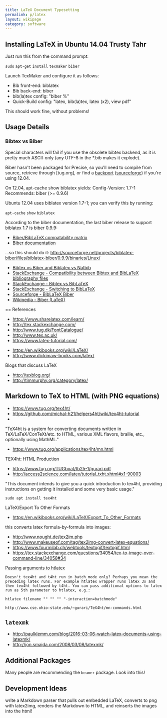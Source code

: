 ```yaml
---
title: LaTeX Document Typesetting
permalink: p/latex
layout: wikipage
category: software
---
```


Installing LaTeX in Ubuntu 14.04 Trusty Tahr
--------------------------------------------

Just run this from the command prompt:

`sudo` `apt-get` `install` `texmaker` `biber`

Launch TexMaker and configure it as follows:

-   Bib front-end: biblatex
-   Bib back-end: biber
-   bib(la)tex config: "biber %"
-   Quick-Build config: "latex, bib(la)tex, latex (x2), view pdf"

This should work fine, without problems!

Usage Details
-------------

### Bibtex vs Biber

Special characters will fail if you use the obsolete bibtex backend, as it is pretty much ASCII-only (any UTF-8 in the \*.bib makes it explode).

Biber hasn't been packaged for Precise, so you'll need to compile from source, retrieve through \[tug.org\], or find a [backport](http://tuxette.nathalievilla.org/?p=1368) ([sourceforge](http://sourceforge.net/projects/biblatex-biber/files/biblatex-biber/)) if you're using 12.04.

On 12.04, apt-cache show biblatex yields: Config-Version: 1.7-1 Recommends: biber (&gt;= 0.9.6)

Ubuntu 12.04 uses biblatex version 1.7-1; you can verify this by running:

`apt-cache` `show` `biblatex`

According to the biber documentation, the last biber release to support biblatex 1.7 is biber 0.9.9:

-   [Biber/BibLaTeX compatability matrix](http://i.stack.imgur.com/4O4Gx.png)
-   [Biber documentation](http://sourceforge.net/projects/biblatex-biber/files/biblatex-biber/1.0/documentation/biber.pdf/download)

...so this should do it: <http://sourceforge.net/projects/biblatex-biber/files/biblatex-biber/0.9.9/binaries/Linux/>

-   [Bibtex vs Biber and Biblatex vs Natbib](http://tex.stackexchange.com/questions/25701/bibtex-vs-biber-and-biblatex-vs-natbib)
-   [StackExchange - Compatibility between Bibtex and BibLaTeX bibliography files](http://tex.stackexchange.com/questions/37095/compatibility-of-bibtex-and-biblatex-bibliography-files)
-   [StackExchange - Bibtex vs BibLaTeX](http://tex.stackexchange.com/questions/8411/what-is-the-difference-between-bibtex-and-biblatex)
-   [StackExchange - Switching to BibLaTeX](http://tex.stackexchange.com/questions/5091/what-to-do-to-switch-to-biblatex)
-   [Sourceforge - BibLaTeX Biber](http://biblatex-biber.sourceforge.net/)
-   [Wikipedia - Biber (LaTeX)](http://en.wikipedia.org/wiki/Biber_(LaTeX))

== References

-   <https://www.sharelatex.com/learn/>
-   <http://tex.stackexchange.com/>
-   <http://www.tug.dk/FontCatalogue/>
-   <http://www.tex.ac.uk/>
-   <https://www.latex-tutorial.com/>

<!-- -->

-   <https://en.wikibooks.org/wiki/LaTeX/>
-   <http://www.dickimaw-books.com/latex/>

Blogs that discuss LaTeX

-   <http://texblog.org/>
-   <http://timmurphy.org/category/latex/>


## Markdown to TeX to HTML (with PNG equations)

+ https://www.tug.org/tex4ht/
+ https://github.com/michal-h21/helpers4ht/wiki/tex4ht-tutorial
+

"TeX4ht is a system for converting documents written in TeX/LaTeX/ConTeXt/etc. to HTML, various XML flavors, braille, etc., optionally using MathML."

+ https://www.tug.org/applications/tex4ht/mn.html

TEX4ht: HTML Production

+ https://www.tug.org/TUGboat/tb25-1/gurari.pdf
+ http://access2science.com/latex/tutorial_txht.xhtml#x1-90003

"This document intends to give you a quick introduction to tex4ht, providing instructions on getting it installed and some very basic usage."

`sudo apt install tex4ht`

LaTeX/Export To Other Formats

+ https://en.wikibooks.org/wiki/LaTeX/Export_To_Other_Formats

this converts latex formula-by-formula into images:

+ http://www.nought.de/tex2im.php
+ http://www.makeuseof.com/tag/tex2img-convert-latex-equations/
+ https://www.fourmilab.ch/webtools/textogif/textogif.html
+ https://tex.stackexchange.com/questions/34054/tex-to-image-over-command-line/34058#34

[Passing arguments to htlatex](https://groups.google.com/forum/#!topic/comp.text.tex/eQFyCQflD4U)

    Doesn't tex4ht and t4ht run in batch mode only? Perhaps you mean the
    preceding latex runs. For example htlatex wrapper runs latex 3x and
    then tex4ht followed by t4ht. You can pass additional options to latex
    run as 5th parameter to htlatex, e.g.:

    htlatex filename "" "" "" "-interaction=batchmode"

    http://www.cse.ohio-state.edu/~gurari/TeX4ht/mn-commands.html


## `latexmk`

+ http://paulklemm.com/blog/2016-03-06-watch-latex-documents-using-latexmk/
+ http://jon.smajda.com/2008/03/08/latexmk/


## Additional Packages

Many people are recommending the `beamer` package.  Look into this!


## Development Ideas

write a Markdown parser that pulls out embedded LaTeX, converts to png with latex2img, renders the Markdown to HTML, and reinserts the images into the html!
